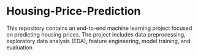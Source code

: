 # Housing-Price-Prediction
This repository contains an end-to-end machine learning project focused on predicting housing prices. The project includes data preprocessing, exploratory data analysis (EDA), feature engineering, model training, and evaluation
